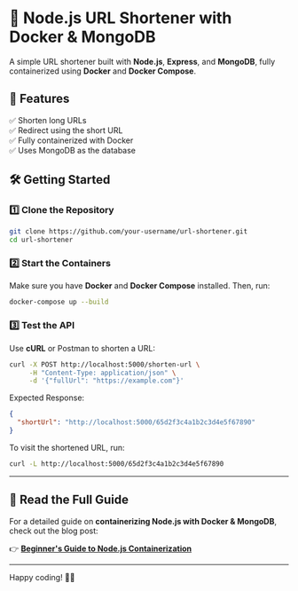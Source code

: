 # 🚀 Node.js URL Shortener with Docker & MongoDB

A simple URL shortener built with **Node.js**, **Express**, and **MongoDB**, fully containerized using **Docker** and **Docker Compose**.

## 📌 Features
✅ Shorten long URLs  
✅ Redirect using the short URL  
✅ Fully containerized with Docker  
✅ Uses MongoDB as the database  

## 🛠️ Getting Started

### 1️⃣ Clone the Repository  
```sh
git clone https://github.com/your-username/url-shortener.git
cd url-shortener
```

### 2️⃣ Start the Containers  
Make sure you have **Docker** and **Docker Compose** installed. Then, run:  
```sh
docker-compose up --build
```

### 3️⃣ Test the API  
Use **cURL** or Postman to shorten a URL:  
```sh
curl -X POST http://localhost:5000/shorten-url \
     -H "Content-Type: application/json" \
     -d '{"fullUrl": "https://example.com"}'
```

Expected Response:  
```json
{
  "shortUrl": "http://localhost:5000/65d2f3c4a1b2c3d4e5f67890"
}
```

To visit the shortened URL, run:  
```sh
curl -L http://localhost:5000/65d2f3c4a1b2c3d4e5f67890
```

---

## 📖 Read the Full Guide  
For a detailed guide on **containerizing Node.js with Docker & MongoDB**, check out the blog post:  

👉 [**Beginner's Guide to Node.js Containerization**](#)  

---

Happy coding! 🚀✨

